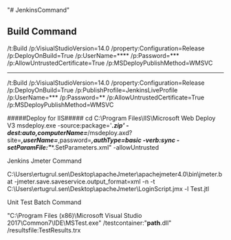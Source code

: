 "# JenkinsCommand" 

Build Command
-------------------------------------------------------
/t:Build /p:VisiualStudioVersion=14.0 /property:Configuration=Release /p:DeployOnBuild=True  /p:UserName=**** /p:Password=*** 
/p:AllowUntrustedCertificate=True /p:MSDeployPublishMethod=WMSVC 

-------------------------------------------------------------------------------
/t:Build /p:VisiualStudioVersion=14.0 /property:Configuration=Release /p:DeployOnBuild=True /p:PublishProfile=JenkinsLiveProfile /p:UserName=*** /p:Password=** 
/p:AllowUntrustedCertificate=True /p:MSDeployPublishMethod=WMSVC 

#####Deploy for IIS#####
cd C:\Program Files\IIS\Microsoft Web Deploy V3
msdeploy.exe -source:package='***.zip' -dest:auto,computerName=***/msdeploy.axd?site=***,userName=***,password=***,authType=basic -verb:sync -setParamFile:"****.SetParameters.xml" -allowUntrusted


Jenkins Jmeter Command

C:\Users\ertugrul.sen\Desktop\apacheJmeter\apachejmeter4.0\bin\jmeter.bat -jmeter.save.saveservice.output_format=xml -n -t C:\Users\ertugrul.sen\Desktop\apacheJmeter\LoginScript.jmx -l Test.jtl


Unit Test Batch Command 

"C:\Program Files (x86)\Microsoft Visual Studio 2017\Common7\IDE\MSTest.exe" /testcontainer:"**path**.dll" /resultsfile:TestResults.trx
